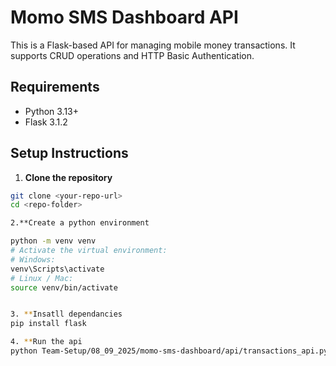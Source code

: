 # Momo SMS Dashboard API

This is a Flask-based API for managing mobile money transactions. It supports CRUD operations and HTTP Basic Authentication.

## Requirements

- Python 3.13+
- Flask 3.1.2

## Setup Instructions

1. **Clone the repository**  
```bash
git clone <your-repo-url>
cd <repo-folder>

2.**Create a python environment 

python -m venv venv
# Activate the virtual environment:
# Windows:
venv\Scripts\activate
# Linux / Mac:
source venv/bin/activate


3. **Insatll dependancies
pip install flask

4. **Run the api 
python Team-Setup/08_09_2025/momo-sms-dashboard/api/transactions_api.py
